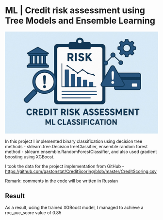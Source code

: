 # ML | Credit risk assessment using Tree Models and Ensemble Learning

<p align="center">
  <img src="image_to_report\main_pic.jpg" width="600">
</p>

In this project I implemented binary classification using decision tree methods - sklearn.tree.DecisionTreeClassifier, ensemble random forest method - sklearn.ensemble.RandomForestClassifier, and also used gradient boosting using XGBoost.

I took the data for the project implementation from GitHub - https://github.com/gastonstat/CreditScoring/blob/master/CreditScoring.csv

Remark: comments in the code will be written in Russian

## Result
As a result, using the trained XGBoost model, I managed to achieve a roc_auc_score value of 0.85

